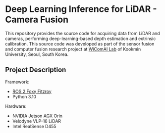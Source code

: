 # Deep Learning Inference for LiDAR - Camera Fusion

This repository provides the source code for acquiring data from LiDAR and cameras, 
performing deep-learning-based depth estimation and extrinsic calibration. 
This source code was developed as part of the sensor fusion and 
computer fusion research project at [WiComAI Lab](https://wireless.kookmin.ac.kr/) of Kookmin University, Seoul, South Korea.

## Project Description
Framework: 
* [ROS 2 Foxy Fitzroy](https://docs.ros.org/en/foxy/index.html)
* Python 3.10

Hardware:
* NVIDIA Jetson AGX Orin
* Velodyne VLP-16 LiDAR
* Intel RealSense D455